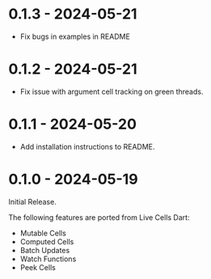 # 0.1.3 - 2024-05-21

* Fix bugs in examples in README

# 0.1.2 - 2024-05-21

* Fix issue with argument cell tracking on green threads.

# 0.1.1 - 2024-05-20

* Add installation instructions to README.

# 0.1.0 - 2024-05-19

Initial Release.

The following features are ported from Live Cells Dart:

* Mutable Cells
* Computed Cells
* Batch Updates
* Watch Functions
* Peek Cells
